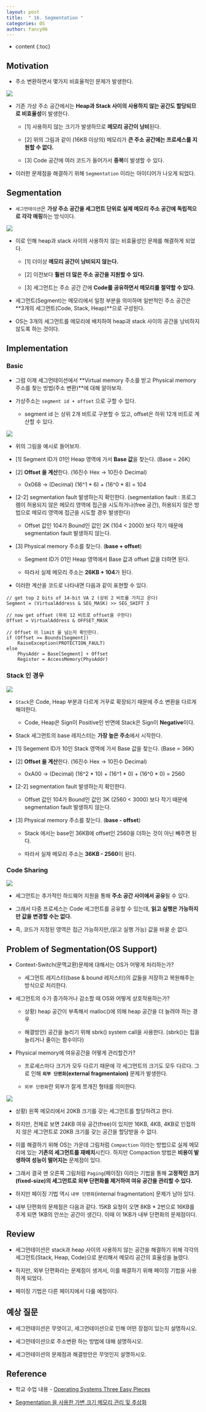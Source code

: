 ```yaml
---
layout: post
title:  " 16. Segmentation "
categories: OS
author: fancy96
---
```

* content
{:toc}


## Motivation

* 주소 변환하면서 몇가지 비효율적인 문제가 발생한다.

![](/assets/img/os/os-16-segmentation-1.png)

* 기존 가상 주소 공간에서는 **Heap과 Stack 사이의 사용하지 않는 공간도 할당되므로 비효율성**이 발생한다.

  * [1] 사용하지 않는 크기가 발생하므로 **메모리 공간이 낭비**된다.

  * [2] 위의 그림과 같이 (16KB 이상의) 메모리가 **큰 주소 공간에는 프로세스를 지원할 수 없다.**

  * [3] Code 공간에 여러 코드가 들어가서 **중복**이 발생할 수 있다.

* 이러한 문제점을 해결하기 위해 `Segmentation` 이라는 아이디어가 나오게 되었다.

## Segmentation

* `세그먼테이션`은 **가상 주소 공간을 세그먼트 단위로 실제 메모리 주소 공간에 독립적으로 각각 매핑**하는 방식이다.

![](/assets/img/os/os-16-segmentation-2.png)

* 이로 인해 heap과 stack 사이의 사용하지 않는 비효율성인 문제를 해결하게 되었다.

    * [1] 더이상 **메모리 공간이 낭비되지 않는다.**

    * [2] 이전보다 **훨씬 더 많은 주소 공간을 지원할 수 있다.**

    * [3] 세그먼트는 주소 공간 간에 **Code를 공유하면서 메모리를 절약할 수 있다.**

* 세그먼트(Segment)는 메모리에서 일정 부분을 의미하며 일반적인 주소 공간은 **3개의 세그먼트(Code, Stack, Heap)**으로 구성된다.

* OS는 3개의 세그먼트를 메모리에 배치하여 heap과 stack 사이의 공간을 낭비하지 않도록 하는 것이다.


## Implementation

### Basic

* 그럼 이제 세그먼테이션에서 **Virtual memory 주소를 받고 Physical memory 주소를 찾는 방법(주소 변환)**에 대해 알아보자.

* 가상주소는 `segment id + offset` 으로 구할 수 있다.

    * segment id 는  상위 2개 비트로 구분할 수 있고, offset은 하위 12개 비트로 계산할 수 있다.

![](/assets/img/os/os-16-segmentation-3.png)

* 위의 그림을 예시로 들어보자.

* [1] Segment ID가 01인 Heap 영역에 가서 **Base 값**을 찾는다. (Base = 26K)

* [2] **Offset 을 계산**한다. (16진수 Hex -> 10진수 Decimal)

    * 0x068 -> (Decimal) (16^1 * 6) + (16^0 * 8) = 104

* [2-2] segmentation fault 발생하는지 확인한다. (segmentation fault : 프로그램이 허용되지 않은 메모리 영역에 접근을 시도하거나(free 공간), 허용되지 않은 방법으로 메모리 영역에 접근을 시도할 경우 발생한다)

    * Offset 값인 104가 Bound인 값인 2K (104 < 2000) 보다 작기 때문에 segmentation fault 발생하지 않는다.

* [3] Physical memory 주소를 찾는다. (**base + offset**)

    * Segment ID가 01인 Heap 영역에서 Base 값과 offset 값을 더하면 된다. 

    * 따라서 실제 메모리 주소는 **26KB + 104**가 된다. 

* 이러한 계산을 코드로 나타내면 다음과 같이 표현할 수 있다.

```text
// get top 2 bits of 14-bit VA 2 (상위 2 비트를 가지고 온다)
Segment = (VirtualAddress & SEG_MASK) >> SEG_SHIFT 3

// now get offset (하위 12 비트로 offset을 구한다)
Offset = VirtualAddress & OFFSET_MASK

// Offset 이 limit 을 넘는지 확인한다.
if (Offset >= Bounds[Segment])
    RaiseException(PROTECTION_FAULT)
else
    PhysAddr = Base[Segment] + Offset
    Register = AccessMemory(PhysAddr)
```

### Stack 인 경우

![](/assets/img/os/os-16-segmentation-4.png)

* `Stack`은 Code, Heap 부분과 다르게 거꾸로 확장되기 때문에 주소 변환을 다르게 해야한다.

  * Code, Heap은 Sign이 Positive인 반면에 Stack은 Sign이 **Negative**이다.

* Stack 세그먼트의 base 레지스터는 **가장 높은 주소**에서 시작한다.

* [1] Segement ID가 10인 Stack 영역에 가서 Base 값을 찾는다. (Base = 36K)

* [2] **Offset 을 계산**한다. (16진수 Hex -> 10진수 Decimal)

    * 0xA00 -> (Decimal) (16^2 * 10) + (16^1 * 0)  + (16^0 * 0) = 2560

* [2-2] segmentation fault 발생하는지 확인한다.

    * Offset 값인 104가 Bound인 값인 3K (2560 < 3000) 보다 작기 때문에 segmentation fault 발생하지 않는다.

* [3] Physical memory 주소를 찾는다. (**base - offset**)

    * Stack 에서는 base인 36KB에 offset인 2560을 더하는 것이 아닌 빼주면 된다.

    * 따라서 실제 메모리 주소는 **36KB - 2560**이 된다.

### Code Sharing

![](/assets/img/os/os-16-segmentation-5.png)

* 세그먼트는 추가적인 하드웨어 지원을 통해 **주소 공간 사이에서 공유**될 수 있다.

* 그래서 다중 프로세스는 Code 세그먼트를 공유할 수 있는데, **읽고 실행은 가능하지만 값을 변경할 수는 없다.**

* 즉, 코드가 지정된 영역은 접근 가능하지만,(읽고 실행 가능) 값을 바꿀 순 없다.

## Problem of Segmentation(OS Support)

* Context-Switch(문맥교환)문제에 대해서는 OS가 어떻게 처리하는가?

    * 세그먼트 레지스터(base & bound 레지스터)의 값들을 저장하고 복원해주는 방식으로 처리한다.

* 세그먼트의 수가 증가하거나 감소할 때 OS와 어떻게 상호작용하는가?

    * 상황) heap 공간이 부족해서 malloc()에 의해 heap 공간을 더 늘려야 하는 경우

    * 해결방안) 공간을 늘리기 위해 sbrk() system call을 사용한다. (sbrk()는 힙을 늘리거나 줄이는 함수이다)

* Physical memory에 여유공간을 어떻게 관리할건가?

  * 프로세스마다 크기가 모두 다르기 때문에 각 세그먼트의 크기도 모두 다르다. 그로 인해 **`외부 단편화`(external fragmentaion)** 문제가 발생한다.

  * `외부 단편화`란 외부가 잘게 쪼개진 형태를 의미한다.

![](/assets/img/os/os-16-segmentation-6.png)

* 상황) 왼쪽 메모리에서 20KB 크기를 갖는 세그먼트를 할당하려고 한다.

* 하지만, 전체로 보면 24KB 여유 공간(free)이 있지만 16KB, 4KB, 4KB로 인접하지 않은 세그먼트로 20KB 크기를 갖는 공간을 할당받을 수 없다.

* 이를 해결하기 위해 OS는 가운데 그림처럼 `Compaction` 이라는 방법으로 실제 메모리에 있는 **기존의 세그먼트를 재배치**시킨다. 하지만 Compaction 방법은 **비용이 발생하여 성능이 떨어지는** 문제점이 있다.

* 그래서 결국 맨 오른쪽 그림처럼 `Paging`(페이징) 이라는 기법을 통해 **고정적인 크기(fixed-size)의 세그먼트로 외부 단편화를 제거하여 여유 공간을 관리할 수 있다.**

* 하지만 페이징 기법 역시 `내부 단편화`(internal fragmentation) 문제가 남아 있다.

* 내부 단편화의 문제점은 다음과 같다. 15KB 요청이 오면 8KB * 2번으로 16KB를 주게 되면 1KB의 안쓰는 공간이 생긴다. 이때 이 1KB가 내부 단편화의 문제점이다.

## Review

* 세그먼테이션은 stack과 heap 사이의 사용하지 않는 공간을 해결하기 위해 각각의 세그먼트(Stack, Heap, Code)으로 분리해서 메모리 공간의 효율성을 늘렸다.

* 하지만, 외부 단편화라는 문제점이 생겨서, 이를 해결하기 위해 페이징 기법을 사용하게 되었다.

* 페이징 기법은 다른 페이지에서 다룰 예정이다.

## 예상 질문

* 세그먼테이션은 무엇이고, 세그먼테이션으로 인해 어떤 장점이 있는지 설명하시오.

* 세그먼테이션으로 주소변환 하는 방법에 대해 설명하시오.

* 세그먼테이션의 문제점과 해결방안은 무엇인지 설명하시오.

## Reference

* 학교 수업 내용 - [Operating Systems Three Easy Pieces](https://www.amazon.com/Operating-Systems-Three-Easy-Pieces/dp/198508659X)

* [Segmentation 을 사용한 가변 크기 메모리 관리 및 추상화](https://icksw.tistory.com/145)